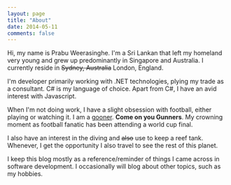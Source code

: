 ```yaml
---
layout: page
title: "About"
date: 2014-05-11
comments: false
---
```

Hi, my name is Prabu Weerasinghe. I'm a Sri Lankan that left my homeland very young and grew up predominantly in
Singapore and Australia. I currently reside in ~~Sydney, Australia~~ London, England.

I'm developer primarily working with .NET technologies, plying my trade as a consultant. C# is my language of choice.
Apart from C#, I have an avid interest with Javascript.

When I'm not doing work, I have a slight obsession with football, either playing or watching it. I am a
[gooner](http://www.urbandictionary.com/define.php?term=gooner "gooner"). **Come on you Gunners**. My crowning moment
as football fanatic has been attending a world cup final.

I also have an interest in the diving and ~~also~~ use to keep a reef tank. Whenever, I get the opportunity I also travel to see
the rest of this planet.

I keep this blog mostly as a reference/reminder of things I came across in software development. I occasionally will
blog about other topics, such as my hobbies.